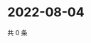# 2022-08-04

共 0 条

<!-- BEGIN WEIBO -->
<!-- 最后更新时间 Thu Aug 04 2022 02:20:12 GMT+0800 (China Standard Time) -->

<!-- END WEIBO -->
